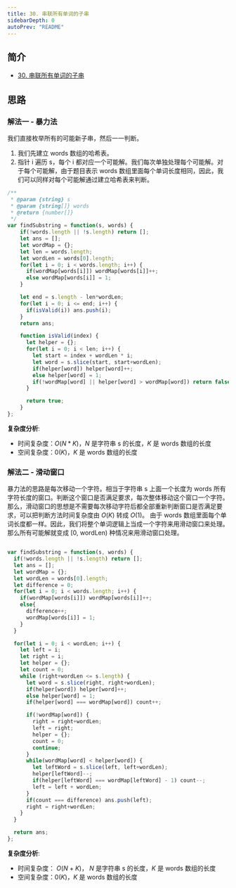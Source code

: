 ```yaml
---
title: 30. 串联所有单词的子串
sidebarDepth: 0
autoPrev: "README"
--- 
```

 
## 简介
- [30. 串联所有单词的子串](https://leetcode-cn.com/problems/substring-with-concatenation-of-all-words/)

## 思路
### 解法一 - 暴力法
我们直接枚举所有的可能新子串，然后一一判断。
1. 我们先建立 words 数组的哈希表。
2. 指针 i 遍历 s，每个 i 都对应一个可能解。我们每次单独处理每个可能解。对于每个可能解，由于题目表示 words 数组里面每个单词长度相同，因此，我们可以同样对每个可能解通过建立哈希表来判断。

```javascript
/**
 * @param {string} s
 * @param {string[]} words
 * @return {number[]}
 */
var findSubstring = function(s, words) {
    if(!words.length || !s.length) return [];
    let ans = [];
    let wordMap = {};
    let len = words.length;
    let wordLen = words[0].length;
    for(let i = 0; i < words.length; i++) {
      if(wordMap[words[i]]) wordMap[words[i]]++;
      else wordMap[words[i]] = 1;
    } 

    let end = s.length - len*wordLen;
    for(let i = 0; i <= end; i++) {
      if(isValid(i)) ans.push(i);
    }
    return ans;

    function isValid(index) {
      let helper = {};
      for(let i = 0; i < len; i++) {
        let start = index + wordLen * i;
        let word = s.slice(start, start+wordLen);
        if(helper[word]) helper[word]++;
        else helper[word] = 1;
        if(!wordMap[word] || helper[word] > wordMap[word]) return false;
      }

      return true;
    }
};

```

**复杂度分析**:
- 时间复杂度：$O(N*K)$，$N$ 是字符串 s 的长度，$K$ 是 words 数组的长度
- 空间复杂度：$0(K)$，$K$ 是 words 数组的长度

### 解法二 - 滑动窗口
暴力法的思路是每次移动一个字符。相当于字符串 s 上面一个长度为 words 所有字符长度的窗口。判断这个窗口是否满足要求，每次整体移动这个窗口一个字符。
那么，滑动窗口的思想是不需要每次移动字符后都全部重新判断窗口是否满足要求，可以把判断方法时间复杂度由 $O(K)$ 转成 $O(1)$。
由于 words 数组里面每个单词长度都一样。因此，我们将整个单词逻辑上当成一个字符来用滑动窗口来处理。
那么所有可能解就变成 [0, wordLen) 种情况来用滑动窗口处理。

```javascript

var findSubstring = function(s, words) {
  if(!words.length || !s.length) return [];
  let ans = [];
  let wordMap = {};
  let wordLen = words[0].length;
  let difference = 0;
  for(let i = 0; i < words.length; i++) {
    if(wordMap[words[i]]) wordMap[words[i]]++;
    else{
      difference++;
      wordMap[words[i]] = 1;
    }
  } 

  for(let i = 0; i < wordLen; i++) {
    let left = i;
    let right = i;
    let helper = {};
    let count = 0;
    while (right+wordLen <= s.length) {
      let word = s.slice(right, right+wordLen);
      if(helper[word]) helper[word]++;
      else helper[word] = 1;
      if(helper[word] === wordMap[word]) count++;

      if(!wordMap[word]) {
        right = right+wordLen;
        left = right;
        helper = {};
        count = 0;
        continue;
      }
      while(wordMap[word] < helper[word]) {
        let leftWord = s.slice(left, left+wordLen);
        helper[leftWord]--;
        if(helper[leftWord] === wordMap[leftWord] - 1) count--;
        left = left + wordLen;
      }
      if(count === difference) ans.push(left);
      right = right+wordLen;
    }
  }

  return ans;
};
```

**复杂度分析**:
- 时间复杂度： $O(N+K)$， $N$ 是字符串 s 的长度，$K$ 是 words 数组的长度
- 空间复杂度：$0(K)$，$K$ 是 words 数组的长度